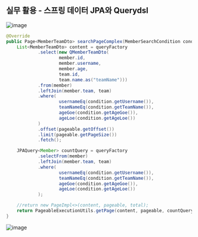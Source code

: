 ## **실무 활용 - 스프링 데이터 JPA와 Querydsl**

![image](https://user-images.githubusercontent.com/79301439/191423888-2b0efc42-703c-494f-8ae2-fe32d6d5d378.png)

```java
@Override
public Page<MemberTeamDto> searchPageComplex(MemberSearchCondition condition, Pageable pageable) {
    List<MemberTeamDto> content = queryFactory
            .select(new QMemberTeamDto(
                    member.id,
                    member.username,
                    member.age,
                    team.id,
                    team.name.as("teamName")))
            .from(member)
            .leftJoin(member.team, team)
            .where(
                    usernameEq(condition.getUsername()),
                    teamNameEq(condition.getTeamName()),
                    ageGoe(condition.getAgeGoe()),
                    ageLoe(condition.getAgeLoe())
            )
            .offset(pageable.getOffset())
            .limit(pageable.getPageSize())
            .fetch();

    JPAQuery<Member> countQuery = queryFactory
            .selectFrom(member)
            .leftJoin(member.team, team)
            .where(
                    usernameEq(condition.getUsername()),
                    teamNameEq(condition.getTeamName()),
                    ageGoe(condition.getAgeGoe()),
                    ageLoe(condition.getAgeLoe())
            );

    //return new PageImpl<>(content, pageable, total);
    return PageableExecutionUtils.getPage(content, pageable, countQuery::fetchCount);
}
```

![image](https://user-images.githubusercontent.com/79301439/191424150-59258cb8-2ed1-482b-a30d-5bce29d6ce73.png)
